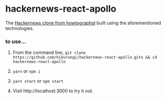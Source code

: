 # hackernews-react-apollo

The [Hackernews clone from howtographql](https://www.howtographql.com/react-apollo/1-getting-started/) built using the aforementioned technologies.

### to use...

1. From the command line, `git clone https://github.com/hikurangi/hackernews-react-apollo.gits && cd hackernews-react-apollo`

2. `yarn` or `npm i`

3. `yarn start` or `npm start`

4. Visit http://localhost:3000 to try it out.
